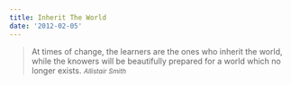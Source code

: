 ```yaml
---
title: Inherit The World
date: '2012-02-05'
---
```


> At times of change, the learners are the ones who inherit the world,
> while the knowers will be beautifully prepared for a world which no longer
> exists.
> <small><cite>Allistair Smith</cite></small>
